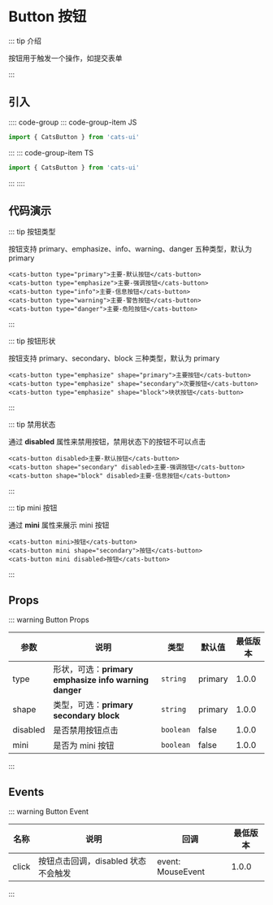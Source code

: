 # Button 按钮

<demo-model url="#/button"></demo-model>

::: tip 介绍

按钮用于触发一个操作，如提交表单

:::

## 引入

:::: code-group
::: code-group-item JS

```js
import { CatsButton } from 'cats-ui'
```

:::
::: code-group-item TS

```ts
import { CatsButton } from 'cats-ui'
```

:::
::::

## 代码演示

::: tip 按钮类型

按钮支持 primary、emphasize、info、warning、danger 五种类型，默认为 primary

```vue
<cats-button type="primary">主要-默认按钮</cats-button>
<cats-button type="emphasize">主要-强调按钮</cats-button>
<cats-button type="info">主要-信息按钮</cats-button>
<cats-button type="warning">主要-警告按钮</cats-button>
<cats-button type="danger">主要-危险按钮</cats-button>
```

:::

::: tip 按钮形状

按钮支持 primary、secondary、block 三种类型，默认为 primary

```vue
<cats-button type="emphasize" shape="primary">主要按钮</cats-button>
<cats-button type="emphasize" shape="secondary">次要按钮</cats-button>
<cats-button type="emphasize" shape="block">块状按钮</cats-button>
```

:::

::: tip 禁用状态

通过 **disabled** 属性来禁用按钮，禁用状态下的按钮不可以点击

```vue
<cats-button disabled>主要-默认按钮</cats-button>
<cats-button shape="secondary" disabled>主要-强调按钮</cats-button>
<cats-button shape="block" disabled>主要-信息按钮</cats-button>
```

:::

::: tip mini 按钮

通过 **mini** 属性来展示 mini 按钮

```vue
<cats-button mini>按钮</cats-button>
<cats-button mini shape="secondary">按钮</cats-button>
<cats-button mini disabled>按钮</cats-button>
```

:::

## Props

::: warning Button Props

| 参数     | 说明                                                                  | 类型    | 默认值  | 最低版本  |
| -------- | --------------------------------------------------------------------- | ------- | ------- |------- |
| type     | 形状，可选：**primary** **emphasize** **info** **warning** **danger** | `string`  | primary | 1.0.0 |
| shape    | 类型，可选：**primary** **secondary** **block**                       | `string`  | primary | 1.0.0 |
| disabled | 是否禁用按钮点击                                                      | `boolean` | false   | 1.0.0 |
| mini     | 是否为 mini 按钮                                                      | `boolean` | false   | 1.0.0 |

:::

## Events

::: warning Button Event

| 名称  | 说明                                | 回调              | 最低版本  |
| ----- | ----------------------------------- | ----------------- |------- |
| click | 按钮点击回调，disabled 状态不会触发 | event: MouseEvent | 1.0.0 |

:::
